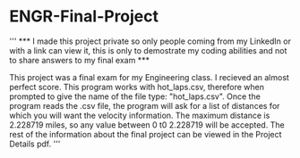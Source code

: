 # ENGR-Final-Project
'''
*** I made this project private so only people coming from my LinkedIn or with a link can view it, this is only to demostrate my coding abilities and not to share answers to my final exam ***

This project was a final exam for my Engineering class. I recieved an almost perfect score.
This program works with hot_laps.csv, therefore when prompted to give the name of the file type: "hot_laps.csv".
Once the program reads the .csv file, the program will ask for a list of distances for which you will want the velocity information. 
The maximum distance is 2.228719 miles, so any value between 0 t0 2.228719 will be accepted. 
The rest of the information about the final project can be viewed in the Project Details pdf. 
'''
 
